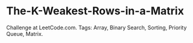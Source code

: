 # The-K-Weakest-Rows-in-a-Matrix
Challenge at LeetCode.com. Tags: Array, Binary Search, Sorting, Priority Queue, Matrix.
